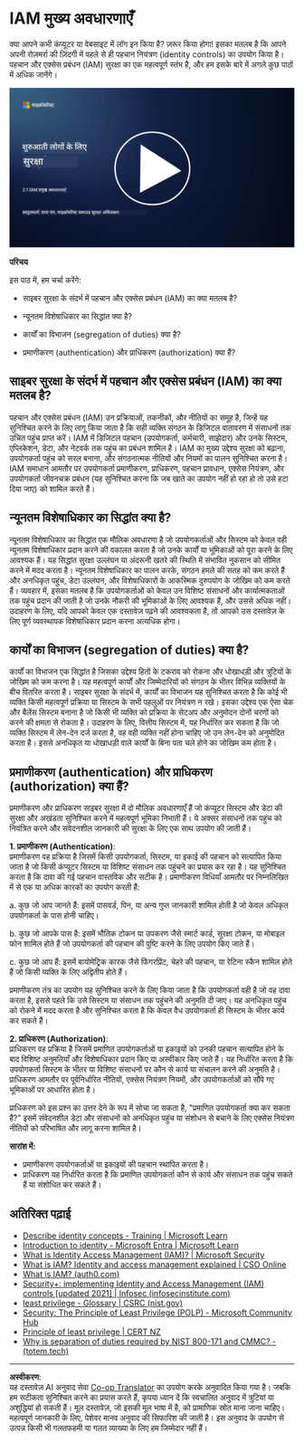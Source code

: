 <!--
CO_OP_TRANSLATOR_METADATA:
{
  "original_hash": "2e3864e3d579f0dbb4ac2ec8c5f82acf",
  "translation_date": "2025-09-03T18:05:04+00:00",
  "source_file": "2.1 IAM key concepts.md",
  "language_code": "hi"
}
-->
# IAM मुख्य अवधारणाएँ

क्या आपने कभी कंप्यूटर या वेबसाइट में लॉग इन किया है? ज़रूर किया होगा! इसका मतलब है कि आपने अपनी रोज़मर्रा की ज़िंदगी में पहले से ही पहचान नियंत्रण (identity controls) का उपयोग किया है। पहचान और एक्सेस प्रबंधन (IAM) सुरक्षा का एक महत्वपूर्ण स्तंभ है, और हम इसके बारे में अगले कुछ पाठों में अधिक जानेंगे।

[![वीडियो देखें](../../translated_images/2-1_placeholder.00302da3e773051f1319ab8d93ff0f19d3e80a27d4f939e647839f280ac9c0fb.hi.png)](https://learn-video.azurefd.net/vod/player?id=3d2a9cb5-e25a-4b25-9e5a-b3fee2360f24)

**परिचय**

इस पाठ में, हम चर्चा करेंगे:

- साइबर सुरक्षा के संदर्भ में पहचान और एक्सेस प्रबंधन (IAM) का क्या मतलब है?

- न्यूनतम विशेषाधिकार का सिद्धांत क्या है?

- कार्यों का विभाजन (segregation of duties) क्या है?

- प्रमाणीकरण (authentication) और प्राधिकरण (authorization) क्या हैं?

## साइबर सुरक्षा के संदर्भ में पहचान और एक्सेस प्रबंधन (IAM) का क्या मतलब है?

पहचान और एक्सेस प्रबंधन (IAM) उन प्रक्रियाओं, तकनीकों, और नीतियों का समूह है, जिन्हें यह सुनिश्चित करने के लिए लागू किया जाता है कि सही व्यक्ति संगठन के डिजिटल वातावरण में संसाधनों तक उचित पहुंच प्राप्त करें। IAM में डिजिटल पहचान (उपयोगकर्ता, कर्मचारी, साझेदार) और उनके सिस्टम, एप्लिकेशन, डेटा, और नेटवर्क तक पहुंच का प्रबंधन शामिल है। IAM का मुख्य उद्देश्य सुरक्षा को बढ़ाना, उपयोगकर्ता पहुंच को सरल बनाना, और संगठनात्मक नीतियों और नियमों का पालन सुनिश्चित करना है। IAM समाधान आमतौर पर उपयोगकर्ता प्रमाणीकरण, प्राधिकरण, पहचान प्रावधान, एक्सेस नियंत्रण, और उपयोगकर्ता जीवनचक्र प्रबंधन (यह सुनिश्चित करना कि जब खाते का उपयोग नहीं हो रहा हो तो उसे हटा दिया जाए) को शामिल करते हैं।

## न्यूनतम विशेषाधिकार का सिद्धांत क्या है?

न्यूनतम विशेषाधिकार का सिद्धांत एक मौलिक अवधारणा है जो उपयोगकर्ताओं और सिस्टम को केवल वही न्यूनतम विशेषाधिकार प्रदान करने की वकालत करता है जो उनके कार्यों या भूमिकाओं को पूरा करने के लिए आवश्यक हैं। यह सिद्धांत सुरक्षा उल्लंघन या अंदरूनी खतरे की स्थिति में संभावित नुकसान को सीमित करने में मदद करता है। न्यूनतम विशेषाधिकार का पालन करके, संगठन हमले की सतह को कम करते हैं और अनधिकृत पहुंच, डेटा उल्लंघन, और विशेषाधिकारों के आकस्मिक दुरुपयोग के जोखिम को कम करते हैं। व्यवहार में, इसका मतलब है कि उपयोगकर्ताओं को केवल उन विशिष्ट संसाधनों और कार्यात्मकताओं तक पहुंच प्रदान की जाती है जो उनके नौकरी की भूमिकाओं के लिए आवश्यक हैं, और उससे अधिक नहीं। उदाहरण के लिए, यदि आपको केवल एक दस्तावेज़ पढ़ने की आवश्यकता है, तो आपको उस दस्तावेज़ के लिए पूर्ण व्यवस्थापक विशेषाधिकार प्रदान करना अत्यधिक होगा।

## कार्यों का विभाजन (segregation of duties) क्या है?

कार्यों का विभाजन एक सिद्धांत है जिसका उद्देश्य हितों के टकराव को रोकना और धोखाधड़ी और त्रुटियों के जोखिम को कम करना है। यह महत्वपूर्ण कार्यों और जिम्मेदारियों को संगठन के भीतर विभिन्न व्यक्तियों के बीच वितरित करता है। साइबर सुरक्षा के संदर्भ में, कार्यों का विभाजन यह सुनिश्चित करता है कि कोई भी व्यक्ति किसी महत्वपूर्ण प्रक्रिया या सिस्टम के सभी पहलुओं पर नियंत्रण न रखे। इसका उद्देश्य एक ऐसा चेक और बैलेंस सिस्टम बनाना है जो किसी भी व्यक्ति को प्रक्रिया के सेटअप और अनुमोदन दोनों चरणों को करने की क्षमता से रोकता है। उदाहरण के लिए, वित्तीय सिस्टम में, यह निर्धारित कर सकता है कि जो व्यक्ति सिस्टम में लेन-देन दर्ज करता है, वह वही व्यक्ति नहीं होना चाहिए जो उन लेन-देन को अनुमोदित करता है। इससे अनधिकृत या धोखाधड़ी वाले कार्यों के बिना पता चले होने का जोखिम कम होता है।

## प्रमाणीकरण (authentication) और प्राधिकरण (authorization) क्या हैं?

प्रमाणीकरण और प्राधिकरण साइबर सुरक्षा में दो मौलिक अवधारणाएँ हैं जो कंप्यूटर सिस्टम और डेटा की सुरक्षा और अखंडता सुनिश्चित करने में महत्वपूर्ण भूमिका निभाती हैं। ये अक्सर संसाधनों तक पहुंच को नियंत्रित करने और संवेदनशील जानकारी की सुरक्षा के लिए एक साथ उपयोग की जाती हैं।

**1. प्रमाणीकरण (Authentication)**:  
प्रमाणीकरण वह प्रक्रिया है जिसमें किसी उपयोगकर्ता, सिस्टम, या इकाई की पहचान को सत्यापित किया जाता है जो किसी कंप्यूटर सिस्टम या विशिष्ट संसाधन तक पहुंचने का प्रयास कर रहा है। यह सुनिश्चित करता है कि दावा की गई पहचान वास्तविक और सटीक है। प्रमाणीकरण विधियाँ आमतौर पर निम्नलिखित में से एक या अधिक कारकों का उपयोग करती हैं:

   a. कुछ जो आप जानते हैं: इसमें पासवर्ड, पिन, या अन्य गुप्त जानकारी शामिल होती है जो केवल अधिकृत उपयोगकर्ता के पास होनी चाहिए।  
   
   b. कुछ जो आपके पास है: इसमें भौतिक टोकन या उपकरण जैसे स्मार्ट कार्ड, सुरक्षा टोकन, या मोबाइल फोन शामिल होते हैं जो उपयोगकर्ता की पहचान की पुष्टि करने के लिए उपयोग किए जाते हैं।  
   
   c. कुछ जो आप हैं: इसमें बायोमेट्रिक कारक जैसे फिंगरप्रिंट, चेहरे की पहचान, या रेटिना स्कैन शामिल होते हैं जो किसी व्यक्ति के लिए अद्वितीय होते हैं।  

प्रमाणीकरण तंत्र का उपयोग यह सुनिश्चित करने के लिए किया जाता है कि उपयोगकर्ता वही है जो वह दावा करता है, इससे पहले कि उसे सिस्टम या संसाधन तक पहुंचने की अनुमति दी जाए। यह अनधिकृत पहुंच को रोकने में मदद करता है और सुनिश्चित करता है कि केवल वैध उपयोगकर्ता ही सिस्टम के भीतर कार्य कर सकते हैं।

**2. प्राधिकरण (Authorization)**:  
प्राधिकरण वह प्रक्रिया है जिसमें प्रमाणित उपयोगकर्ताओं या इकाइयों को उनकी पहचान सत्यापित होने के बाद विशिष्ट अनुमतियाँ और विशेषाधिकार प्रदान किए या अस्वीकार किए जाते हैं। यह निर्धारित करता है कि उपयोगकर्ता सिस्टम के भीतर या विशिष्ट संसाधनों पर कौन से कार्य या संचालन करने की अनुमति है। प्राधिकरण आमतौर पर पूर्वनिर्धारित नीतियों, एक्सेस नियंत्रण नियमों, और उपयोगकर्ताओं को सौंपे गए भूमिकाओं पर आधारित होता है।

प्राधिकरण को इस प्रश्न का उत्तर देने के रूप में सोचा जा सकता है, "प्रमाणित उपयोगकर्ता क्या कर सकता है?" इसमें संवेदनशील डेटा और संसाधनों को अनधिकृत पहुंच या संशोधन से बचाने के लिए एक्सेस नियंत्रण नीतियों को परिभाषित और लागू करना शामिल है।

**सारांश में:**

- प्रमाणीकरण उपयोगकर्ताओं या इकाइयों की पहचान स्थापित करता है।  
- प्राधिकरण यह निर्धारित करता है कि प्रमाणित उपयोगकर्ता कौन से कार्य और संसाधन तक पहुंच सकते हैं या संशोधित कर सकते हैं।  

## अतिरिक्त पढ़ाई

- [Describe identity concepts - Training | Microsoft Learn](https://learn.microsoft.com/training/modules/describe-identity-principles-concepts/?WT.mc_id=academic-96948-sayoung)  
- [Introduction to identity - Microsoft Entra | Microsoft Learn](https://learn.microsoft.com/azure/active-directory/fundamentals/identity-fundamental-concepts?WT.mc_id=academic-96948-sayoung)  
- [What is Identity Access Management (IAM)? | Microsoft Security](https://www.microsoft.com/security/business/security-101/what-is-identity-access-management-iam?WT.mc_id=academic-96948-sayoung)  
- [What is IAM? Identity and access management explained | CSO Online](https://www.csoonline.com/article/518296/what-is-iam-identity-and-access-management-explained.html)  
- [What is IAM? (auth0.com)](https://auth0.com/blog/what-is-iam/)  
- [Security+: implementing Identity and Access Management (IAM) controls [updated 2021] | Infosec (infosecinstitute.com)](https://resources.infosecinstitute.com/certifications/securityplus/security-implementing-identity-and-access-management-iam-controls/)  
- [least privilege - Glossary | CSRC (nist.gov)](https://csrc.nist.gov/glossary/term/least_privilege)  
- [Security: The Principle of Least Privilege (POLP) - Microsoft Community Hub](https://techcommunity.microsoft.com/t5/azure-sql-blog/security-the-principle-of-least-privilege-polp/ba-p/2067390?WT.mc_id=academic-96948-sayoung)  
- [Principle of least privilege | CERT NZ](https://www.cert.govt.nz/it-specialists/critical-controls/principle-of-least-privilege/)  
- [Why is separation of duties required by NIST 800-171 and CMMC? - (totem.tech)](https://www.totem.tech/cmmc-separation-of-duties/)  

---

**अस्वीकरण**:  
यह दस्तावेज़ AI अनुवाद सेवा [Co-op Translator](https://github.com/Azure/co-op-translator) का उपयोग करके अनुवादित किया गया है। जबकि हम सटीकता सुनिश्चित करने का प्रयास करते हैं, कृपया ध्यान दें कि स्वचालित अनुवाद में त्रुटियां या अशुद्धियां हो सकती हैं। मूल दस्तावेज़, जो इसकी मूल भाषा में है, को प्रामाणिक स्रोत माना जाना चाहिए। महत्वपूर्ण जानकारी के लिए, पेशेवर मानव अनुवाद की सिफारिश की जाती है। इस अनुवाद के उपयोग से उत्पन्न किसी भी गलतफहमी या गलत व्याख्या के लिए हम जिम्मेदार नहीं हैं।